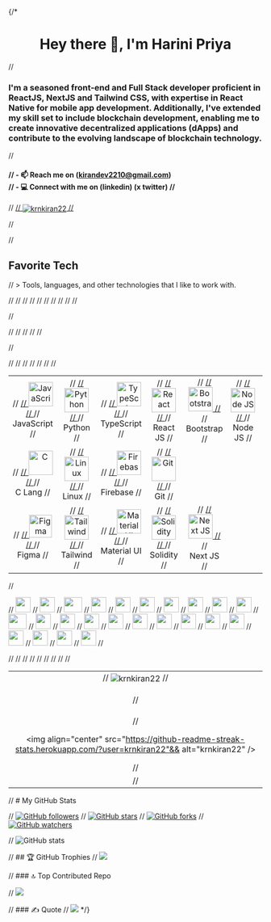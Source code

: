 {/* <h1 align="center">Hey there 👋, I'm Harini Priya</h1>
// <h3>I'm a seasoned front-end and Full Stack developer proficient in ReactJS, NextJS and Tailwind CSS, with expertise in React Native for mobile app development. Additionally, I've extended my skill set to include blockchain development, enabling me to create innovative decentralized applications (dApps) and contribute to the evolving landscape of blockchain technology.</h3>


// <h4>
// - 📫 Reach me on (kirandev2210@gmail.com) <br />
// - 💻 Connect with me on (linkedin) (x twitter)
// </h4>
// <a align="center" justify="center" href="#vishalmet-title">
//   <img src="https://github-readme-stats.vercel.app/api?username=krnkiran22&show_icons=true&theme=react&count_private=true&include_all_commits=true" alt="krnkiran22" align="center" justify="center" />
// </a>

// <br>

// <h2 align="left" id="krnkiran22">Favorite Tech</h2>
// > Tools, languages, and other technologies that I like to work with.

// <table align="center">
//   <tr>
//     <td align="center" width="96">
//       <a href="#krnkiran22">
//         <img src="https://upload.wikimedia.org/wikipedia/commons/thumb/9/99/Unofficial_JavaScript_logo_2.svg/1024px-Unofficial_JavaScript_logo_2.svg.png" width="48" height="48" alt="JavaScript" />
//       </a>
//       <br>JavaScript
//     </td>
//     <td align="center" width="96">
//       <a href="#krnkiran22">
//         <img src="https://upload.wikimedia.org/wikipedia/commons/thumb/c/c3/Python-logo-notext.svg/1200px-Python-logo-notext.svg.png" width="48" height="48" alt="Python" />
//       </a>
//       <br>Python
//     </td>
//     <td align="center" width="96">
//       <a href="#krnkiran22">
//         <img src="https://upload.wikimedia.org/wikipedia/commons/thumb/4/4c/Typescript_logo_2020.svg/1200px-Typescript_logo_2020.svg.png" width="48" height="48" alt="TypeScript" />
//       </a>
//       <br>TypeScript
//     </td>
//     <td align="center" width="96">
//       <a href="#krnkiran22">
//         <img src="https://brandlogos.net/wp-content/uploads/2020/09/react-logo.png" width="48" height="48" alt="React" />
//       </a>
//       <br>React JS
//     </td>
//     <td align="center" width="96">
//       <a href="#krnkiran22">
//         <img src="https://cdn.worldvectorlogo.com/logos/bootstrap-4.svg" width="48" height="48" alt="Bootstrap" />
//       </a>
//       <br>Bootstrap
//     </td>
//     <td align="center" width="96">
//       <a href="#krnkiran22">
//         <img src="https://upload.wikimedia.org/wikipedia/commons/thumb/d/d9/Node.js_logo.svg/590px-Node.js_logo.svg.png" width="48" height="48" alt="Node JS" />
//       </a>
//       <br>Node JS
//     </td>
//     <td align="center" width="96"> 
//       <a href="#krnkiran22">
//         <img src="https://w7.pngwing.com/pngs/956/695/png-transparent-mongodb-original-wordmark-logo-icon-thumbnail.png" width="48" height="48" alt="MongoDB" />
//       </a>
//       <br>MongoDB
//     </td>
//   </tr>

//   <tr>
//     <td align="center" width="96"> 
//       <a href="#krnkiran22">
//         <img src="https://img.icons8.com/color/452/c-programming.png" width="48" height="48" alt="C" />
//       </a>
//       <br>C Lang
//     </td>
//     <td align="center" width="96">
//       <a href="#krnkiran22">
//         <img src="https://camo.githubusercontent.com/d7574156c7a1844d3c2907bae0e76254cca759290c08e08a6ef2bd7543c8c0ca/68747470733a2f2f692e6962622e636f2f737331374b47302f63376238313133323437666563643833626439623565643562643366333464352d72656d6f766562672d707265766965772e706e67" width="48" height="48" alt="Linux" />
//       </a>
//       <br>Linux
//     </td>
//     <td align="center" width="96">
//       <a href="#krnkiran22">
//         <img src="https://4.bp.blogspot.com/-rtNRVM3aIvI/XJX_U07Z-II/AAAAAAAAJXY/YpdOo490FTgdKOxM4qDG-2-EzcNFAWkKACK4BGAYYCw/s1600/logo%2Bfirebase%2Bicon.png" width="48" height="48" alt="Firebase" />
//       </a>
//       <br>Firebase
//     </td>
//     <td align="center" width="96">
//       <a href="#vishalmet">
//         <img src="https://upload.wikimedia.org/wikipedia/commons/thumb/3/3f/Git_icon.svg/1200px-Git_icon.svg.png" width="48" height="48" alt="Git" />
//       </a>
//       <br>Git
//     </td>
//   </tr>

//   <tr>
//     <td align="center" width="96">
//       <a href="#krnkiran22">
//         <img src="https://upload.wikimedia.org/wikipedia/commons/3/33/Figma-logo.svg" width="45" height="45" alt="Figma" />
//       </a>
//       <br>Figma
//     </td>
//     <td align="center" width="96">
//       <a href="#krnkiran22">
//         <img src="https://upload.wikimedia.org/wikipedia/commons/thumb/d/d5/Tailwind_CSS_Logo.svg/2048px-Tailwind_CSS_Logo.svg.png" width="48" height="48" alt="Tailwind" />
//       </a>
//       <br>Tailwind
//     </td>
//     <td align="center" width="96">
//       <a href="#krnkiran22">
//         <img src="https://media.zeemly.com/zeemly/product/material-ui.png" width="48" height="48" alt="Material UI" />
//       </a>
//       <br>Material UI
//     </td>
//     <td align="center" width="96">
//       <a href="#krnkiran22">
//         <img src="https://cdn.icon-icons.com/icons2/2107/PNG/512/file_type_solidity_icon_130156.png" width="48" height="48" alt="Solidity" />
//       </a>
//       <br>Solidity
//     </td>
//     <td align="center" width="96"> 
//       <a href="#krnkiran22">
//         <img src="https://cdn.worldvectorlogo.com/logos/next-js.svg" width="48" height="48" alt="Next JS" />
//       </a>
//       <br>Next JS
//     </td>
//   </tr>
// </table>





// <div>
//     <img src="https://cultofthepartyparrot.com/parrots/hd/githubparrot.gif" width="30" height="30"/>
//     <img src="https://cultofthepartyparrot.com/flags/hd/indiaparrot.gif" width="30" height="30"/>
//     <img src="https://cultofthepartyparrot.com/parrots/asyncparrot.gif" width="36" height="30"/>
//     <img src="https://cultofthepartyparrot.com/parrots/hd/exceptionallyfastparrot.gif" width="30" height="30"/>
//     <img src="https://cultofthepartyparrot.com/parrots/hd/60fpsparrot.gif" width="30" height="30"/>
//     <img src="https://cultofthepartyparrot.com/parrots/hd/jumpingparrot.gif" width="30" height="30"/>
//     <img src="https://cultofthepartyparrot.com/parrots/hd/opensourceparrot.gif" width="30" height="30"/>
//     <img src="https://cultofthepartyparrot.com/parrots/hd/dealwithitnowparrot.gif" width="30" height="30"/>
//     <img src="https://cultofthepartyparrot.com/parrots/hd/hypnoparrotlight.gif" width="30" height="30"/>
//     <img src="https://cultofthepartyparrot.com/parrots/databaseparrot.gif" width="30" height="30"/>
//     <img src="https://cultofthepartyparrot.com/parrots/fixparrot.gif" width="36" height="30"/>
//     <img src="https://cultofthepartyparrot.com/parrots/hd/laptop_parrot.gif" width="30" height="30"/>
//     <img src="https://cultofthepartyparrot.com/parrots/hd/spinningparrot.gif" width="30" height="30"/>
//     <img src="https://cultofthepartyparrot.com/parrots/hd/levitationparrot.gif" width="30" height="30"/>
//     <img src="https://cultofthepartyparrot.com/parrots/hd/meldparrot.gif" width="30" height="30"/>
//     <img src="https://cultofthepartyparrot.com/parrots/slomoparrot.gif" width="30" height="30"/>
//     <img src="https://cultofthepartyparrot.com/parrots/hd/moonwalkingparrot.gif" width="30" height="30"/>
//     <img src="https://cultofthepartyparrot.com/parrots/hd/stableparrot.gif" width="30" height="30"/>
//     <img src="https://cultofthepartyparrot.com/parrots/hd/scienceparrot.gif" width="30" height="30"/>
//     <img src="https://cultofthepartyparrot.com/parrots/hd/pirateparrot.gif" width="30" height="30"/>
//     <img src="https://cultofthepartyparrot.com/parrots/hd/footballparrot.gif" width="30" height="30"/>
//     <img src="https://cultofthepartyparrot.com/parrots/hd/illuminatiparrot.gif" width="30" height="30"/>
//     <img src="https://cultofthepartyparrot.com/parrots/hd/hypnoparrotdark.gif" width="30" height="30"/>
//     <img src="https://cultofthepartyparrot.com/parrots/hd/mustacheparrot.gif" width="30" height="30"/>
// </div>



// <table align="center">
//   <tr>
//     <td align="center" width="1000">
// <img align="center" src="https://github-readme-stats.vercel.app/api/top-langs?username=krnkiran22&show_icons=true&locale=en&layout=compact" alt="krnkiran22" />
// </td>
// <tr>
//     <td align="center" width="1000">

// </td>
// <tr>
//     <td align="center" width="1000">
// <p><img align="center" src="https://github-readme-streak-stats.herokuapp.com/?user=krnkiran22"&& alt="krnkiran22" /></p>
// </td>
// <tr>
//     <td align="center" width="1000">
// </table>
  
//   # My GitHub Stats

// [![GitHub followers](https://img.shields.io/github/followers/krnkiran22?style=social)](https://github.com/krnkiran22)
// [![GitHub stars](https://img.shields.io/github/stars/krnkiran22?style=social)](https://github.com/krnkiran22)
// [![GitHub forks](https://img.shields.io/github/forks/krnkiran22?style=social)](https://github.com/krnkiran22)
// [![GitHub watchers](https://img.shields.io/github/watchers/krnkiran22?style=social)](https://github.com/krnkiran22)

// ![GitHub stats](https://github-readme-stats.vercel.app/api?username=krnkiran22&show_icons=true&count_private=true)


// ## 🏆 GitHub Trophies
// ![](https://github-profile-trophy.vercel.app/?username=krnkiran22&theme=radical&no-frame=false&no-bg=true&margin-w=4)

// ### 🔝 Top Contributed Repo

// ![](https://github-contributor-stats.vercel.app/api?username=krnkiran22&limit=5&theme=dark&combine_all_yearly_contributions=true)

// ### ✍️ Quote
// ![](https://quotes-github-readme.vercel.app/api?type=horizontal&theme=radical) */}
